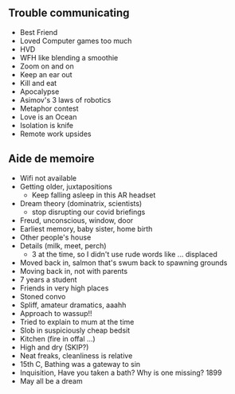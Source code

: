 Trouble communicating
---------------------

* Best Friend
* Loved Computer games too much
* HVD
* WFH like blending a smoothie
* Zoom on and on
* Keep an ear out
* Kill and eat
* Apocalypse
* Asimov's 3 laws of robotics
* Metaphor contest
* Love is an Ocean
* Isolation is knife
* Remote work upsides


Aide de memoire
---------------

* Wifi not available
* Getting older, juxtapositions
  - Keep falling asleep in this AR headset
* Dream theory (dominatrix, scientists)
  - stop disrupting our covid briefings
* Freud, unconscious, window, door
* Earliest memory, baby sister, home birth
* Other people's house
* Details (milk, meet, perch)
  - 3 at the time, so I didn't use rude words like ... displaced
* Moved back in, salmon that's swum back to spawning grounds
* Moving back in, not with parents
* 7 years a student
* Friends in very high places
* Stoned convo
* Spliff, amateur dramatics, aaahh
* Approach to wassup!!
* Tried to explain to mum at the time
* Slob in suspiciously cheap bedsit
* Kitchen (fire in offal ...)
* High and dry  (SKIP?)
* Neat freaks, cleanliness is relative
* 15th C, Bathing was a gateway to sin
* Inquisition, Have you taken a bath? Why is one missing? 1899
* May all be a dream
